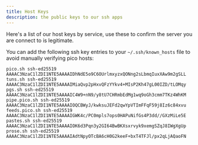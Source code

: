 ```yaml
---
title: Host Keys
description: the public keys to our ssh apps
---
```


Here's a list of our host keys by service, use these to confirm the server you
are connect to is legitimate.

You can add the following ssh key entries to your `~/.ssh/known_hosts` file to
avoid manually verifying pico hosts:

```
pico.sh ssh-ed25519 AAAAC3NzaC1lZDI1NTE5AAAAIDhNdE5o9C6OUrlmxyzxQONng2sLbmqIuxXAw9m2gSLL
tuns.sh ssh-ed25519 AAAAC3NzaC1lZDI1NTE5AAAAIMiaQvp2pHxvQFzYYkv4+MIsP2Kh47gL00IZD/tLOMqy
pgs.sh ssh-ed25519 AAAAC3NzaC1lZDI1NTE5AAAAIC4W9+nN9/y8tU7CHRmbEdMg1wq9oGh3cmm7TKz4WhKM
pipe.pico.sh ssh-ed25519 AAAAC3NzaC1lZDI1NTE5AAAAIOQCBWyJ/kwksuJEFd2qwYpVTImFFqF59j8Iz6c84xvu 
feeds.pico.sh ssh-ed25519 AAAAC3NzaC1lZDI1NTE5AAAAIGWK4c/PC0mpls7ops0HAPuNifGs4P3dd//GXzMiLe5E
pastes.sh ssh-ed25519 AAAAC3NzaC1lZDI1NTE5AAAAIOK6d3Pqn3y2GI64BwBKXsxrvyk9xemgSZqJ8IWgXgUp
prose.sh ssh-ed25519 AAAAC3NzaC1lZDI1NTE5AAAAIAdtNpyOTcBA6cH0G2keeF+bxT4TFJl/px2qLjAQaoFN
```

